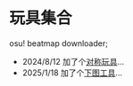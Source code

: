 # 玩具集合
osu! beatmap downloader;

* 2024/8/12 加了个[对称玩具](https://gxytcgxytc.github.io/symmetry/)...
* 2025/1/18 加了个[下图工具](https://gxytcgxytc.github.io/square/)...
